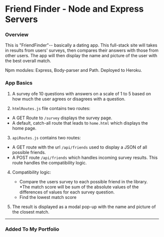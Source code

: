 

# Friend Finder - Node and Express Servers

### Overview

This is "FriendFinder"-- basically a dating app. This full-stack site will takes in results from users' surveys, then compares their answers with those from other users. The app will then display the name and picture of the user with the best overall match. 

Npm modules:  Express, Body-parser and Path.
Deployed to Heroku.


### App Basics

1. A survey ofe 10 questions with answers on a scale of 1 to 5 based on how much the user agrees or disagrees with a question.

2.  `htmlRoutes.js` file contains two routes:

   * A GET Route to `/survey` displays the survey page.
   * A default, catch-all route that leads to `home.html` which displays the home page. 

3.  `apiRoutes.js` contains two routes:

   * A GET route with the url `/api/friends` used to display a JSON of all possible friends.
   * A POST route `/api/friends` which handles incoming survey results. This route handles the compatibility logic. 

4. Compatibility logic:

   * Compare the users survey to each possible friend in the library.  
   *The match score will be sum of the absolute values of the differences of values for each survey question.
   * Find the lowest match score
5. The result is displayed as a modal pop-up with the name and picture of the closest match.

- - -

### Added To My Portfolio

